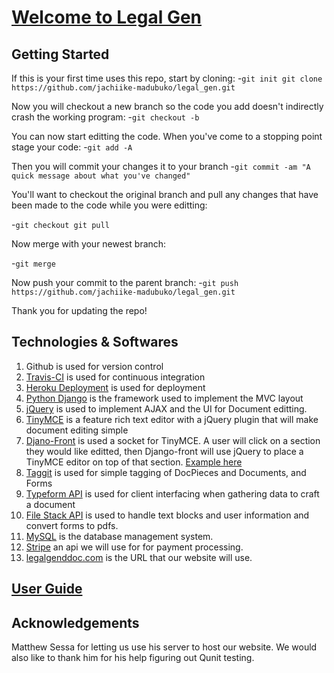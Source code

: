 # [Welcome to Legal Gen](https://jachiike-madubuko.github.io/legal_gen/)

## Getting Started 

If this is your first time uses this repo, start by cloning: 
  -`git init
  git clone https://github.com/jachiike-madubuko/legal_gen.git`
  
Now you will checkout a new branch so the code you add doesn't indirectly crash the working program:
-`git checkout -b`

You can now start editting the code. When you've come to a stopping point stage your code:
-`git add -A`

Then you will commit your changes it to your branch
-`git commit -am "A quick message about what you've changed"`


You'll want to checkout the original branch and pull any changes that have been made to the code while you were editting:

-`git checkout
git pull`

Now merge with your newest branch:

-`git merge`

Now push your commit to the parent branch:
-`git push https://github.com/jachiike-madubuko/legal_gen.git`

Thank you for updating the repo! 

  
## Technologies & Softwares
1. Github is used for version control
2. [Travis-CI](https://travis-ci.org/) is used for continuous integration 
3. [Heroku Deployment](https://devcenter.heroku.com/categories/python) is used for deployment
4. [Python Django](https://www.djangoproject.com/) is the framework used to implement the MVC layout
5. [jQuery](https://jquery.com/) is used to implement AJAX and the UI for Document editting.
6. [TinyMCE](https://www.tinymce.com/) is a feature rich text editor with a jQuery plugin that will make document editing simple
7. [Djano-Front](http://django-front.readthedocs.io/en/latest/setup.html#add-your-own-editor) is used a socket for TinyMCE. A user will click on a section they would like editted, then Django-front will use jQuery to place a TinyMCE editor on top of that section. [Example here](https://camo.githubusercontent.com/653bba1510950ead2922e198bc5ceb1d76434cb3/687474703a2f2f646a616e676f2d66726f6e742e72656164746865646f63732e6f72672f656e2f6c61746573742f5f696d616765732f66726f6e742d656469742d75736167652e676966)
7. [Taggit](https://django-taggit.readthedocs.io/en/latest/) is used for simple tagging of DocPieces and Documents, and Forms
7. [Typeform API]( https://developer.typeform.com/responses/) is used for client interfacing when gathering data to craft a document
8. [File Stack API](https://dev.filestack.com/apps/AfEkWPbqOQYqKQt291D7dz/picker) is used to handle text blocks and user information and convert forms to pdfs.
10. [MySQL](https://www.mysql.com/) is the database management system.
11. [Stripe](https://stripe.com/docs/api) an api we will use for for payment processing.
12. [legalgenddoc.com](http://legalgenddoc.com) is the URL that our website will use.  



## [User Guide](https://docs.google.com/document/d/1QC3GKInvcPRJdnacKKn6T245lnAdAL6Ad9w-RK3h-aM/edit?usp=sharing)


## Acknowledgements 

Matthew Sessa for letting us use his server to host our website. We would also like to thank him for his help figuring out Qunit testing.  
